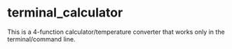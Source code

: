 # terminal_calculator
This is a 4-function calculator/temperature converter that works only in the terminal/command line.
